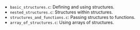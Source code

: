   - `basic_structures.c`: Defining and using structures.
  - `nested_structures.c`: Structures within structures.
  - `structures_and_functions.c`: Passing structures to functions.
  - `array_of_structures.c`: Using arrays of structures.